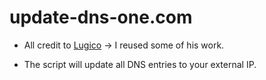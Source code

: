 # update-dns-one.com

* All credit to [Lugico](https://github.com/LugicoHDPlayer/one.com-ddns-python-script.git) -> I reused some of his work.

* The script will update all DNS entries to your external IP.
